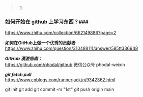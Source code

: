 >1. &#12288;


### 如何开始在 github 上学习东西？###
https://www.zhihu.com/collection/662149886?page=2


**如何在GitHub上做一个优秀的贡献者**   
https://www.zhihu.com/question/310488111/answer/585tt336948

***GitHub 漫游指南：***   
https://github.com/phodal/github
微信公众号 phodal-weixin

***git fetch pull***   
https://www.cnblogs.com/runnerjack/p/9342362.html


git init git add git commit -m "1st"  git push origin main
